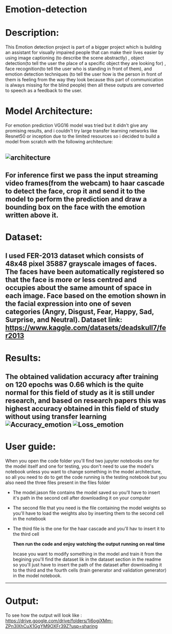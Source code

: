 # Emotion-detection
# Description:
This Emotion detection project is part of a bigger project which is building an assistant for visually impaired people that can make their lives easier by using image captioning (to describe the scene abstractly) , object detection(to tell the user the place of a specific object they are looking for) , face recognition(to tell the user who is standing in front of them), and emotion detection techniques (to tell the user how is the person in front of them is feeling from the way they look because this part of communication is always missing for the blind people)  then all these outputs are converted to speech as a feedback to the user.

# Model Architecture:
For emotion prediction VGG16 model was tried but it didn't give any promising results, and i couldn't try large transfer learning networks like Resnet50 or inception due to the limited resources so i decided to build a model from scratch with the following architecture:

![architecture](https://user-images.githubusercontent.com/103740764/185250305-a58ed432-efc6-409f-aa2c-d3f821623056.png)
-------------------------------------------------------------------------------------------------------------------------------------------------------------------------
For inference first we pass the input streaming video frames(from the webcam) to haar cascade to detect the face, crop it and send it to the model to perform the prediction and draw a bounding box on the face with the emotion written above it.
-------------------------------------------------------------------------------------------------------------------------------------------------------------------------
# Dataset:
 I used FER-2013 dataset which consists of 48x48 pixel 35887 grayscale images of faces. The faces have been automatically registered so that the face is more or less centred and occupies about the same amount of space in each image.
Face based on the emotion shown in the facial expression into one of seven categories (Angry, Disgust, Fear, Happy, Sad, Surprise, and Neutral). 
Dataset link:
https://www.kaggle.com/datasets/deadskull7/fer2013
-----------------------------------------------------------------------------------------------------------------------------------------------------------------------
# Results:
The obtained validation accuracy after training on 120 epochs was 0.66 which is the quite normal for this field of study as it is still under research, and based on research papers this was highest accuracy obtained in this field of study without using transfer learning
![Accuracy_emotion](https://user-images.githubusercontent.com/103740764/185254429-003f2284-cb58-4263-a90d-09e324106272.png)
![Loss_emotion](https://user-images.githubusercontent.com/103740764/185254436-57aa3761-2c56-4d66-b018-41eb93d7f5f7.png)
-------------------------------------------------------------------------------------------------------------------------------------------------------------------------
# User guide:
When you open the code folder you'll find two jupyter notebooks one for the model itself and one for testing, you don't need to use the model's notebook unless you want to change something in the model architecture, so all you need to do to get the code running is the testing notebook but you also need the three files present in the files folder
- The model.jason file contains the model saved so you'll have to insert it's path in the second cell after downloading it on your computer
- The second file that you need is the file containing the model weights so you'll have to load the weights also by inserting them to the second cell in the notebook
- The third file is the one for the haar cascade and you'll hav to insert it to the third cell

  **Then run the code and enjoy watching the output running on real time**
  
  Incase you want to modify something in the model and train it from the begining you'll find the dataset lik in the dataset section in the readme so you'll just have to insert the path of the dataset after downloading it to the third and the fourth cells (train generator and validation generator) in the model notebook.
-------------------------------------------------------------------------------------------------------------------------------------------------------------------------
# Output:
To see how the output will look like :
https://drive.google.com/drive/folders/1j6ogiXMm-ZPn3lXhCuX1GgYM9OXFr39Z?usp=sharing
